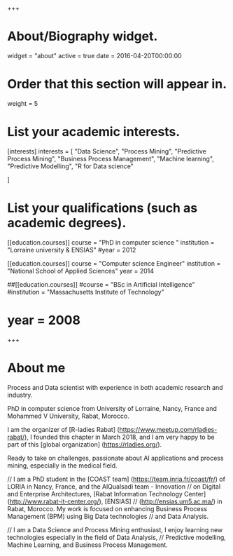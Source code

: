 +++
# About/Biography widget.
widget = "about"
active = true
date = 2016-04-20T00:00:00

# Order that this section will appear in.
weight = 5

# List your academic interests.
[interests]
  interests = [
    "Data Science", 
    "Process Mining", 
    "Predictive Process Mining",
    "Business Process Management",
    "Machine learning", 
    "Predictive Modelling", 
    "R for Data science"
    
  ]

# List your qualifications (such as academic degrees).
[[education.courses]]
  course = "PhD in computer science "
  institution = "Lorraine university & ENSIAS"
  #year = 2012

[[education.courses]]
  course = "Computer science Engineer"
  institution = "National School of Applied Sciences"
  year = 2014

##[[education.courses]]
  #course = "BSc in Artificial Intelligence"
  #institution = "Massachusetts Institute of Technology"
 # year = 2008
 
+++

# About me

Process and Data scientist with experience in both academic research and industry. 

PhD in computer science from University of Lorraine, Nancy, France and Mohammed V University, Rabat, Morocco.

I am the organizer of [R-ladies Rabat] (https://www.meetup.com/rladies-rabat/), I founded this chapter in March 2018, and I am very happy to be part of this [global organization] (https://rladies.org/).

Ready to take on challenges, passionate about AI applications and process mining, especially in the medical field. 

// I am a PhD student in the [COAST team] (https://team.inria.fr/coast/fr/) of LORIA in Nancy, France, and the AlQualsadi team - Innovation // on Digital and Enterprise Architectures, [Rabat Information Technology Center] (http://www.rabat-it-center.org/), [ENSIAS] 
// (http://ensias.um5.ac.ma/) in Rabat, Morocco. My work is focused on enhancing Business Process Management (BPM) using Big Data technologies // and Data Analysis.

// I am a Data Science and Process Mining enthusiast, I enjoy learning new technologies especially in the field of Data Analysis, 
// Predictive modelling, Machine Learning, and Business Process Management.


